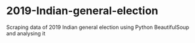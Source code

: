 # 2019-Indian-general-election
Scraping data of 2019 Indian general election using Python BeautifulSoup and analysing it
